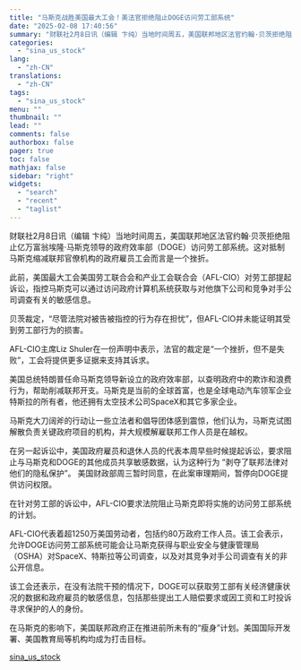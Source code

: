```yaml
---
title: "马斯克战胜美国最大工会！美法官拒绝阻止DOGE访问劳工部系统"
date: "2025-02-08 17:40:56"
summary: "财联社2月8日讯（编辑 卞纯）当地时间周五，美国联邦地区法官约翰·贝茨拒绝阻止..."
categories:
  - "sina_us_stock"
lang:
  - "zh-CN"
translations:
  - "zh-CN"
tags:
  - "sina_us_stock"
menu: ""
thumbnail: ""
lead: ""
comments: false
authorbox: false
pager: true
toc: false
mathjax: false
sidebar: "right"
widgets:
  - "search"
  - "recent"
  - "taglist"
---
```


财联社2月8日讯（编辑 卞纯）当地时间周五，美国联邦地区法官约翰·贝茨拒绝阻止亿万富翁埃隆·马斯克领导的政府效率部（DOGE）访问劳工部系统。这对抵制马斯克缩减联邦官僚机构的政府雇员工会而言是一个挫折。

此前，美国最大工会美国劳工联合会和产业工会联合会（AFL-CIO）对劳工部提起诉讼，指控马斯克可以通过访问政府计算机系统获取与对他旗下公司和竞争对手公司调查有关的敏感信息。

贝茨裁定，“尽管法院对被告被指控的行为存在担忧”，但AFL-CIO并未能证明其受到劳工部行为的损害。

AFL-CIO主席Liz Shuler在一份声明中表示，法官的裁定是“一个挫折，但不是失败”，工会将提供更多证据来支持其诉求。

美国总统特朗普任命马斯克领导新设立的政府效率部，以查明政府中的欺诈和浪费行为，帮助削减联邦开支。马斯克是当前的全球首富，也是全球电动汽车领军企业特斯拉的所有者，他还拥有太空技术公司SpaceX和其它多家企业。

马斯克大刀阔斧的行动让一些立法者和倡导团体感到震惊，他们认为，马斯克试图解散负责关键政府项目的机构，并大规模解雇联邦工作人员是在越权。

在另一起诉讼中，美国政府雇员和退休人员的代表本周早些时候提起诉讼，要求阻止与马斯克和DOGE的其他成员共享敏感数据，认为这种行为 “剥夺了联邦法律对他们的隐私保护”。 美国财政部周三暂时同意，在此案审理期间，暂停向DOGE提供访问权限。

在针对劳工部的诉讼中，AFL-CIO要求法院阻止马斯克即将实施的访问劳工部系统的计划。

AFL-CIO代表着超1250万美国劳动者，包括约80万政府工作人员。该工会表示，允许DOGE访问劳工部系统可能会让马斯克获得与职业安全与健康管理局（OSHA）对SpaceX、特斯拉等公司调查，以及对其竞争对手公司调查有关的非公开信息。

该工会还表示，在没有法院干预的情况下，DOGE可以获取劳工部有关经济健康状况的数据和政府雇员的敏感信息，包括那些提出工人赔偿要求或因工资和工时投诉寻求保护的人的身份。

在马斯克的影响下，美国联邦政府正在推进前所未有的“瘦身”计划。美国国际开发署、美国教育局等机构均成为打击目标。

[sina_us_stock](https://finance.sina.com.cn/roll/2025-02-08/doc-ineiumyy8907788.shtml)
